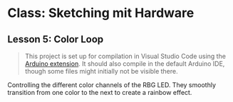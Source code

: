 # Class: Sketching mit Hardware

## Lesson 5: Color Loop

> This project is set up for compilation in Visual Studio Code using the [Arduino extension](https://github.com/Microsoft/vscode-arduino/). It should also compile in the default Arduino IDE, though some files might initially not be visible there.

Controlling the different color channels of the RBG LED. They smoothly transition from one color to the next to create a rainbow effect.